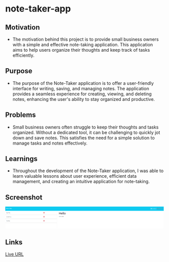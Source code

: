 # note-taker-app

## Motivation

- The motivation behind this project is to provide small business owners with a simple and effective note-taking application. This application aims to help users organize their thoughts and keep track of tasks efficiently.

## Purpose

- The purpose of the Note-Taker application is to offer a user-friendly interface for writing, saving, and managing notes. The application provides a seamless experience for creating, viewing, and deleting notes, enhancing the user's ability to stay organized and productive.

## Problems

- Small business owners often struggle to keep their thoughts and tasks organized. Without a dedicated tool, it can be challenging to quickly jot down and save notes. This satisfies the need for a simple solution to manage tasks and notes effectively.

## Learnings

- Throughout the development of the Note-Taker application, I was able to learn valuable lessons about user experience, efficient data management, and creating an intuitive application for note-taking.

## Screenshot
![Screenshot of Note Taker App](./images/note-taker-app.png)


## Links
[Live URL]()